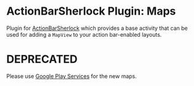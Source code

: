 ActionBarSherlock Plugin: Maps
==============================

Plugin for [ActionBarSherlock][1] which provides a base activity that can be
used for adding a `MapView` to your action bar-enabled layouts.

# DEPRECATED

Please use [Google Play Services][2] for the new maps.


 [1]: http://actionbarsherlock.com
 [2]: http://developer.android.com/google/play-services/maps.html
